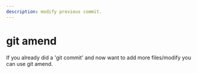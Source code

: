 ```yaml
---
description: modify previous commit.
---
```


# git amend

If you already did a 'git commit' and now want to add more files/modify you can use git amend.

